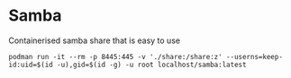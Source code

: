 # Samba

Containerised samba share that is easy to use

`podman run -it --rm -p 8445:445 -v './share:/share:z' --userns=keep-id:uid=$(id -u),gid=$(id -g) -u root localhost/samba:latest`
